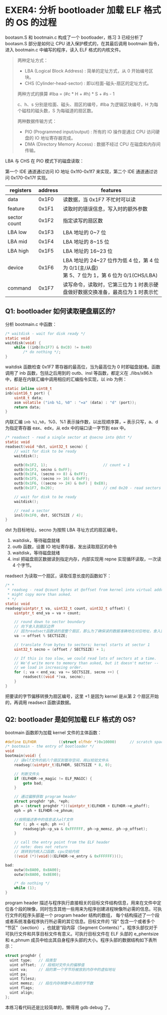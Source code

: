 # EXER4: 分析 bootloader 加载 ELF 格式的 OS 的过程

bootasm.S 和 bootmain.c 构成了一个 bootloader，练习 3 已经分析了 bootasm.S 部分是如何让 CPU 进入保护模式的，在其最后调用 bootmain 指令，进入 bootmain.c 中编写的程序，读入 ELF 格式的内核文件。

> 两种定址方式：
>
> - LBA (Logical Block Address) : 简单的定址方式，从 0 开始编号区块。
> - CHS (Cylinder-head-sector) : 即以柱面-磁头-扇区的定址方式。
>
> 两种方式的换算 #lba = (#c \* H + #h) \* S + #s - 1
>
> c、h、s 分别是柱面、磁头、扇区的编号，#lba 为逻辑区块编号，H 为每个磁柱的磁头数，S 为每磁道的扇区数。
>
> 两种数据传输方式：
>
> - PIO (Programmed input/output) : 所有的 IO 操作是通过 CPU 访问硬盘的 IO 地址寄存器完成。
> - DMA (Directory Memory Access) : 数据不经过 CPU 在磁盘和内存间传输。

LBA 与 CHS 在 PIO 模式下的磁盘读取：

第一个 IDE 通道通过访问 IO 地址 0x1f0-0x1f7 来实现，第二个 IDE 通道通过访问 0x170-0x17f 实现。

| registers    | address | features                                                                                         |
| ------------ | ------- | ------------------------------------------------------------------------------------------------ |
| data         | 0x1F0   | 读数据，当 0x1F7 不忙时可以读                                                                    |
| feature      | 0x1F1   | 读取时的错误信息，写入时的额外参数                                                               |
| sector count | 0x1F2   | 指定读写的扇区数                                                                                 |
| LBA low      | 0x1F3   | LBA 地址的 0~7 位                                                                                |
| LBA mid      | 0x1F4   | LBA 地址的 8~15 位                                                                               |
| LBA high     | 0x1F5   | LBA 地址的 16~23 位                                                                              |
| device       | 0x1F6   | LBA 地址的 24~27 位作为低 4 位，第 4 位为 0/1(主/从盘)<br>第 5、7 位为 1，第 6 位为 0/1(CHS/LBA) |
| command      | 0x1F7   | 读写命令，读取时，它第三位为 1 时表示硬盘做好数据交换准备，最高位为 1 时表示忙                   |

## Q1: bootloader 如何读取硬盘扇区的?

分析 bootmain.c 中函数：

```C
/* waitdisk - wait for disk ready */
static void
waitdisk(void) {
    while ((inb(0x1F7) & 0xC0) != 0x40)
        /* do nothing */;
}
```

waitdisk 函数检查 0x1F7 寄存器的最高位，当为最高位为 0 时即磁盘就绪。函数调用了 inb 函数，包括之后用到的 outb、insl 等函数，都定义在 ./libs/x86.h 中，都是在内联汇编中调用相应的汇编指令实现，以 inb 为例：

```C
static inline uint8_t
inb(uint16_t port) {
    uint8_t data;
    asm volatile ("inb %1, %0" : "=a" (data) : "d" (port));
    return data;
}
```

内联汇编 `inb %1,%0`，%0、%1 表示操作数，以出现顺序算，`=` 表示只写，a、d 为指定寄存器 eax、edx，从 edx 中的端口读一字节到 eax 中。

```C
/* readsect - read a single sector at @secno into @dst */
static void
readsect(void *dst, uint32_t secno) {
    // wait for disk to be ready
    waitdisk();

    outb(0x1F2, 1);                         // count = 1
    outb(0x1F3, secno & 0xFF);
    outb(0x1F4, (secno >> 8) & 0xFF);
    outb(0x1F5, (secno >> 16) & 0xFF);
    outb(0x1F6, ((secno >> 24) & 0xF) | 0xE0);
    outb(0x1F7, 0x20);                      // cmd 0x20 - read sectors

    // wait for disk to be ready
    waitdisk();

    // read a sector
    insl(0x1F0, dst, SECTSIZE / 4);
}
```

dst 为目标地址，secno 为按照 LBA 寻址方式的扇区编号。

1. waitdisk，等待磁盘就绪
2. outb 函数，设置 IO 地址寄存器，发出读取扇区的命令
3. waitdisk，等待磁盘就绪
4. insl 把磁盘扇区数据读到指定内存，内部实现用 repne 实现循环读取，一次读 4 个字节。

readsect 为读取一个扇区，读取任意长度的函数如下：

```C
/* *
 * readseg - read @count bytes at @offset from kernel into virtual address @va,
 * might copy more than asked.
 * */
static void
readseg(uintptr_t va, uint32_t count, uint32_t offset) {
    uintptr_t end_va = va + count;

    // round down to sector boundary
    // 向下舍入到扇区边界
    // 因为readsect函数读的是整个扇区，那么为了确保读的数据准确地在对应地址，舍入到扇区边界。不过实际运行中应该并没用到。
    va -= offset % SECTSIZE;

    // translate from bytes to sectors; kernel starts at sector 1
    uint32_t secno = (offset / SECTSIZE) + 1;

    // If this is too slow, we could read lots of sectors at a time.
    // We'd write more to memory than asked, but it doesn't matter --
    // we load in increasing order.
    for (; va < end_va; va += SECTSIZE, secno ++) {
        readsect((void *)va, secno);
    }
}
```

把要读的字节偏移转换为扇区编号，这里 +1 是因为 kernel 是从第 2 个扇区开始的，再调用 readsect 函数读数据。

## Q2: bootloader 是如何加载 ELF 格式的 OS?

bootmain 函数即为加载 kernel 文件的主体函数：

```C
#define ELFHDR          ((struct elfhdr *)0x10000)      // scratch space
/* bootmain - the entry of bootloader */
void
bootmain(void) {
    // 读elf文件的前八个扇区到暂存空间，用以校验文件头
    readseg((uintptr_t)ELFHDR, SECTSIZE * 8, 0);

    // 判断文件头
    if (ELFHDR->e_magic != ELF_MAGIC) {
        goto bad;
    }

    // 通过偏移获取 program header
    struct proghdr *ph, *eph;
    ph = (struct proghdr *)((uintptr_t)ELFHDR + ELFHDR->e_phoff);
    eph = ph + ELFHDR->e_phnum;

    //按照描述表中的信息读入elf文件
    for (; ph < eph; ph ++) {
        readseg(ph->p_va & 0xFFFFFF, ph->p_memsz, ph->p_offset);
    }

    // call the entry point from the ELF header
    // note: does not return
    // 跳转到内核入口函数，cpu交给内核
    ((void (*)(void))(ELFHDR->e_entry & 0xFFFFFF))();

bad:
    outw(0x8A00, 0x8A00);
    outw(0x8A00, 0x8E00);

    /* do nothing */
    while (1);
}
```

program header 描述与程序执行直接相关的目标文件结构信息，用来在文件中定位各个段的映像，同时包含其他一些用来为程序创建进程映像所必需的信息。可执行文件的程序头部是一个 program header 结构的数组， 每个结构描述了一个段或者系统准备程序执行所必需的其它信息。目标文件的 “段” 包含一个或者多个 “节区”（section） ，也就是“段内容（Segment Contents）” 。程序头部仅对于可执行文件和共享目标文件有意义。可执行目标文件在 ELF 头部的 e_phentsize 和 e_phnum 成员中给出其自身程序头部的大小。程序头部的数据结构如下表所示：

```C
struct proghdr {
  uint type;   // 段类型
  uint offset;  // 段相对文件头的偏移值
  uint va;     // 段的第一个字节将被放到内存中的虚拟地址
  uint pa;
  uint filesz;
  uint memsz;  // 段在内存映像中占用的字节数
  uint flags;
  uint align;
};
```

本练习看代码还是比较简单的，懒得用 gdb debug 了。
